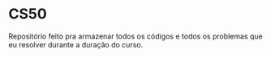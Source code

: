 # CS50

Repositório feito pra armazenar todos os códigos e todos os problemas que eu resolver durante a duração do curso.